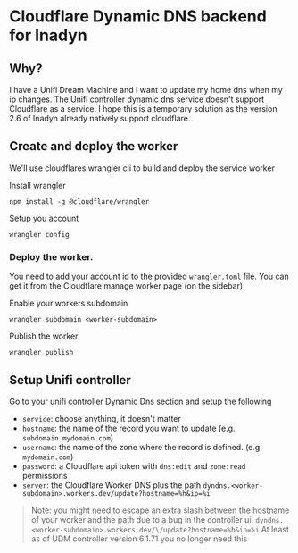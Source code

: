 # Cloudflare Dynamic DNS backend for Inadyn

## Why?

I have a Unifi Dream Machine and I want to update my home dns when my ip changes. The Unifi controller dynamic dns service doesn't support Cloudflare as a service.
I hope this is a temporary solution as the version 2.6 of Inadyn already natively support cloudflare.

## Create and deploy the worker

We'll use cloudflares wrangler cli to build and deploy the service worker

Install wrangler

```
npm install -g @cloudflare/wrangler
```

Setup you account

```
wrangler config
```

### Deploy the worker.

You need to add your account id to the provided `wrangler.toml` file. You can get it from the Cloudflare manage worker page (on the sidebar)

Enable your workers subdomain

```
wrangler subdomain <worker-subdomain>
```

Publish the worker

```
wrangler publish
```

## Setup Unifi controller

Go to your unifi controller Dynamic Dns section and setup the following

- `service`: choose anything, it doesn't matter
- `hostname`: the name of the record you want to update (e.g. `subdomain.mydomain.com`)
- `username`: the name of the zone where the record is defined. (e.g. `mydomain.com`)
- `password`: a Cloudflare api token with `dns:edit` and `zone:read` permissions
- `server`: the Cloudflare Worker DNS plus the path `dyndns.<worker-subdomain>.workers.dev/update?hostname=%h&ip=%i`

> Note: you might need to escape an extra slash between the hostname of your worker and the path due to a bug in the controller ui.
> `dyndns.<worker-subdomain>.workers.dev/\/update?hostname=%h&ip=%i`
> At least as of UDM controller version 6.1.71 you no longer need this

